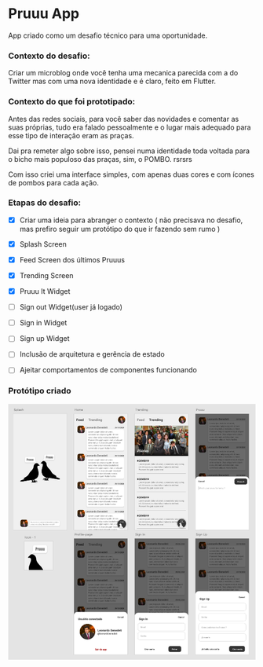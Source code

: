 # Pruuu App
App criado como um desafio técnico para uma oportunidade. 

### Contexto do desafio: 

Criar um microblog onde você tenha uma mecanica parecida com a do Twitter mas com uma nova identidade e é claro, feito em Flutter.


### Contexto do que foi prototipado: 

Antes das redes sociais, para você saber das novidades e comentar as suas próprias, tudo era falado pessoalmente e o lugar mais adequado para esse tipo de interação eram as praças. 

Dai pra remeter algo sobre isso, pensei numa identidade toda voltada para o bicho mais populoso das praças, sim, o POMBO. rsrsrs

Com isso criei uma interface simples, com apenas duas cores e com ícones de pombos para cada ação. 



### Etapas do desafio:
- [x] Criar uma ideia para abranger o contexto ( não precisava no desafio, mas prefiro seguir um protótipo do que ir fazendo sem rumo )
- [x] Splash Screen
- [x] Feed Screen dos últimos Pruuus
- [x] Trending Screen
- [x] Pruuu It Widget
- [ ] Sign out Widget(user já logado)
- [ ] Sign in Widget
- [ ] Sign up Widget
- [ ] Inclusão de arquitetura e gerência de estado
- [ ] Ajeitar comportamentos de componentes funcionando


### Protótipo criado

![Imagem do protótipo](./assets/print-md.png)
